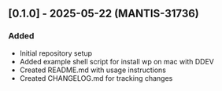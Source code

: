## [0.1.0] - 2025-05-22 (MANTIS-31736)

### Added

- Initial repository setup
- Added example shell script for install wp on mac with DDEV
- Created README.md with usage instructions
- Created CHANGELOG.md for tracking changes
